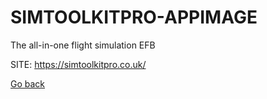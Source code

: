 # SIMTOOLKITPRO-APPIMAGE
 
 The all-in-one flight simulation EFB
 
 SITE: https://simtoolkitpro.co.uk/

 [Go back](https://portable-linux-apps.github.io/apps.html)
